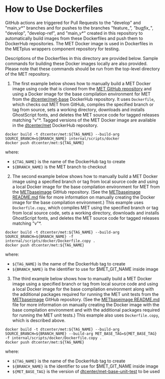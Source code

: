 How to Use Dockerfiles
======================

GitHub actions are triggered for Pull Requests to the "develop" and "main_v*"
branches and for pushes to the branches "feature_*", "bugfix_*", "develop",
"develop-ref", and "main_v*" created in this repository to automatically build
images from these Dockerfiles and push them to DockerHub repositories.  The
MET Docker image is used in Dockerfiles in the METplus wrappers component
repository for testing.

Descriptions of the Dockerfiles in this directory are provided below. Sample
commands for building these Docker images locally are also provided. Please
note that these commands should be run from the top-level directory of
the MET repository.

1. The first example below shows how to manually build a MET Docker image
using code that is cloned from the
[MET GitHub repository](https://github.com/dtcenter/MET/) and using a Docker
image for the base compilation environment for MET from the
[dtcenter/met-base](https://hub.docker.com/repository/docker/dtcenter/met-base)
DockerHub repository. It uses `Dockerfile`, which checks out MET from GitHub,
compiles the specified branch or tag from source, sets a working directory,
downloads and installs GhostScript fonts, and deletes the MET source code for
tagged releases matching "v"*.  Tagged versions of the MET Docker image are
available in the
[dtcenter/met](https://hub.docker.com/repository/docker/dtcenter/met-base)
DockerHub repository.  
```
docker build -t dtcenter/met:${TAG_NAME} --build-arg SOURCE_BRANCH=${BRANCH_NAME} internal/scripts/docker
docker push dtcenter/met:${TAG_NAME}
```

where:
* `${TAG_NAME}` is the name of the DockerHub tag to create
* `${BRANCH_NAME}` is the MET branch to checkout

2. The second example below shows how to manually build a MET Docker image
using a specified branch or tag from local source code and using a local
Docker image for the base compilation environment for MET from the
[METbaseimage](https://github.com/dtcenter/METbaseimage/)
GitHub repository. (See the
[METbaseimage README.md](https://github.com/dtcenter/METbaseimage/blob/main/README.md)
file for more information on manually creating the Docker image for the base
compilation environment.) This example uses `Dockerfile.copy`, which compiles
MET using the specified branch or tag from local source code, sets a working
directory, downloads and installs GhostScript fonts, and deletes the MET
source code for tagged releases matching "v"*. 
```
docker build -t dtcenter/met:${TAG_NAME} --build-arg SOURCE_BRANCH=${BRANCH_NAME} -f internal/scripts/docker/Dockerfile.copy .
docker push dtcenter/met:${TAG_NAME}
```

where:
* `${TAG_NAME}` is the name of the DockerHub tag to create
* `${BRANCH_NAME}` is the identifier to use for $MET_GIT_NAME inside image

3. The third example below shows how to manually build a MET Docker image
using a specified branch or tag from local source code and using a local
Docker image for the base compilation environment along with the additional
packages required for running the MET unit tests from the
[METbaseimage](https://github.com/dtcenter/METbaseimage/)
GitHub repository. (See the
[METbaseimage README.md](https://github.com/dtcenter/METbaseimage/blob/main/README.md)
file for more information on manually creating the Docker image with the base
compilation environment and with the additional packages required for running
the MET unit tests.) This example also uses `Dockerfile.copy`, which is
described above.
```
docker build -t dtcenter/met:${TAG_NAME} --build-arg SOURCE_BRANCH=${BRANCH_NAME} --build-arg MET_BASE_TAG=${MET_BASE_TAG} -f internal/scripts/docker/Dockerfile.copy .
docker push dtcenter/met:${TAG_NAME}
```

where:
* `${TAG_NAME}` is the name of the DockerHub tag to create
* `${BRANCH_NAME}` is the identifier to use for $MET_GIT_NAME inside image
* `${MET_BASE_TAG}` is the version of [dtcenter/met-base-unit-test](https://hub.docker.com/repository/docker/dtcenter/met-base-unit-test) to be used